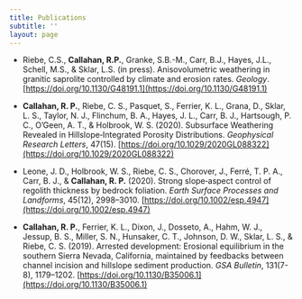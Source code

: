```yaml
---
title: Publications
subtitle: ''
layout: page
---
```


* Riebe, C.S., **Callahan, R.P.**, Granke, S.B.-M., Carr, B.J., Hayes, J.L., Schell, M.S., & Sklar, L.S. (in press). Anisovolumetric weathering in granitic saprolite controlled by climate and erosion rates. *Geology*. [https://doi.org/10.1130/G48191.1](https://doi.org/10.1130/G48191.1)

* **Callahan, R. P.**, Riebe, C. S., Pasquet, S., Ferrier, K. L., Grana, D., Sklar, L. S., Taylor, N. J., Flinchum, B. A., Hayes, J. L., Carr, B. J., Hartsough, P. C., O’Geen, A. T., & Holbrook, W. S. (2020). Subsurface Weathering Revealed in Hillslope‐Integrated Porosity Distributions. *Geophysical Research Letters*, 47(15). [https://doi.org/10.1029/2020GL088322](https://doi.org/10.1029/2020GL088322)

* Leone, J. D., Holbrook, W. S., Riebe, C. S., Chorover, J., Ferré, T. P. A., Carr, B. J., & **Callahan, R. P.** (2020). Strong slope‐aspect control of regolith thickness by bedrock foliation. *Earth Surface Processes and Landforms*, 45(12), 2998–3010. [https://doi.org/10.1002/esp.4947](https://doi.org/10.1002/esp.4947)

* **Callahan, R. P.**, Ferrier, K. L., Dixon, J., Dosseto, A., Hahm, W. J., Jessup, B. S., Miller, S. N., Hunsaker, C. T., Johnson, D. W., Sklar, L. S., & Riebe, C. S. (2019). Arrested development: Erosional equilibrium in the southern Sierra Nevada, California, maintained by feedbacks between channel incision and hillslope sediment production. *GSA Bulletin*, 131(7-8), 1179–1202. [https://doi.org/10.1130/B35006.1](https://doi.org/10.1130/B35006.1) 





